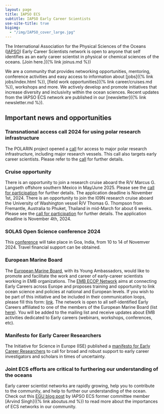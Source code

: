 ```yaml
---
layout: page
title: IAPSO ECS
subtitle: IAPSO Early Career Scientists
use-site-title: true
bigimg:
  - "/img/IAPSO_cover_large.jpg"
---
```


The International Association for the Physical Sciences of the Oceans ([IAPSO](https://iapso-ocean.org/)) Early Career Scientists network is open to anyone  that self identifies as an early career scientist in physical or chemical sciences of the oceans. [Join here.]({% link joinus.md %})

We are a community that provides networking opportunities, mentoring, conference activities and easy access to information about [jobs]({% link jobs/index.html %}), [field work opportunities]({% link career/cruises.md %}), workshops and more. We actively develop and promote initiatives that increase diversity and inclusivity within the ocean sciences. Recent updates from the IAPSO ECS network are published in our [newsletter]({% link newsletter.md %}).

## Important news and opportunities

### Transnational access call 2024 for using polar research infrastructure
The POLARIN project opened a [call](https://eu-polarin.eu/transnational-access-call-2024/) for access to major polar research infrastructure, including major research vessels. This call also targets early career scientists. Please refer to the [call](https://eu-polarin.eu/transnational-access-call-2024/) for further details.

### Cruise opportunity
There is an opportunity to join a research cruise aboard the R/V Marcus G. Langseth offshore southern Mexico in May/June 2025. Please see the [call for participation](https://mailchi.mp/ldeo/langseth-mexico) for further details. The application deadline is November 1st, 2024.
There is an opportunity to join the I09N research cruise aboard the University of Washington vessel R/V Thomas G. Thompson from Fremantle, Australia to Phuket, Thailand in mid-March for about 6 weeks. Please see the [call for participation](https://usgoship.ucsd.edu/2024/10/07/go-ship-i09n-student-cruise-opportunity-deadline-nov-4-2024/?s=03) for further details. The application deadline is November 4th, 2024.

### SOLAS Open Science conference 2024
This [conference](https://solas-osc-2024.nio.res.in) will take place in Goa, India, from 10 to 14 of Novemver 2024. Travel financial support can be obtained.

### European Marine Board
The [European Marine Board](https://www.marineboard.eu/), with its Young Ambassadors, would like to promote and facilitate the work and career of early-career scientists working in EMB organizations. The [EMB ECOP Network](https://www.marineboard.eu/about-emb-ecop-network) aims at connecting Early Careers across Europe and proposes training and opportunity to link ocean science and policies at national and European levels. If you wish to be part of this initiative and be included in their communication loops, please fill this form: [link](https://docs.google.com/forms/d/e/1FAIpQLScWhpKrAbsxTu4_EeiA1LR128bXasOuwhrIkQZV4k4yilW-8w/viewform?pli=1). 
The network is open to all self-identified Early Careers affiliated to one of the members of the European Marine Board (list [here](https://www.marineboard.eu/members)). You will be added to the mailing list and receive updates about EMB activities dedicated to Early careers (webinars, workshops, conferences, etc).

### Manifesto for Early Career Researchers
The Initiative for Science in Europe (ISE) published a [manifesto for Early Career Researchers](https://initiative-se.eu/manifesto/) to call for broad and robust support to early career investigators and scholars in times of uncertainty.

### Joint ECS efforts are critical to furthering our understanding of the oceans
Early career scientist networks are rapidly growing, help you to contribute to the community, and help to further our understanding of the ocean. Check out this [EGU blog post](https://blogs.egu.eu/divisions/os/2021/06/25/ocean-networks-1/) by IAPSO ECS former committee member [Arvind Singh]({% link aboutus.md %}) to read more about the importances of ECS networks in our community.
